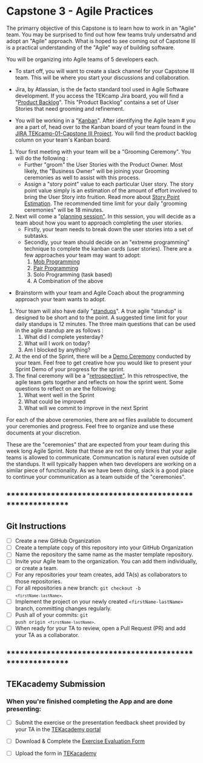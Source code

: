# Capstone 3 - Agile Practices

The primarry objective of this Capstone is to learn how to work in an "Agile" team.  You may be surprised to find out how few teams truly undersatnd and adopt an "Agile" approach.  What is hoped to see coming out of Capstone III is a practical understanding of the "Agile" way of building software.

You will be organizing into Agile teams of 5 developers each.

- To start off, you will want to create a slack channel for your Capstone III team.  This will be where you start your discussions and collaboration.

- Jira, by Atlassian, is the de facto standard tool used in Agile Software development.  If you access the TEKcamp Jira board, you will find a "[Product Backlog](https://www.perforce.com/resources/hns/agile-product-backlog-basics#:~:text=In%20Agile%20development%2C%20a%20product,the%20future%20want%20to%20complete.)".  This "Product Backlog" contains a set of User Stories that need grooming and refinement.  

- You will be working in a "[Kanban](http://www.agileupgrade.com/why-90-percent-gets-kanban-wrong-and-getting-it-right/)".  After identifying the Agile team # you are a part of, head over to the Kanban board of your team found in the [JIRA TEKcamp-01-Capstone III Project](https://tekcamp.atlassian.net/jira/boards).  You will find the product backlog column on your team's Kanban board.  
1. Your first meeting with your team will be a "Grooming Ceremony". You will do the following : 
   - Further "groom" the User Stories with the Product Owner.  Most likely, the "Business Owner" will be joining your Grooming ceremonies as well to assist with this process.
   - Assign a "story point" value to each particular User story.  The story point value simply is an estimation of the amount of effort involved to bring the User Story into fruition. Read more about [Story Point Estimation](https://www.atlassian.com/agile/project-management/estimation#:~:text=Traditional%20software%20teams%20give%20estimates,%2C%2020%2C%2040%2C%20100.).  The recommended time limit for your daily "grooming ceremonies" will be 18 minutes.
2. Next will come a  "[planning session"](https://thedigitalprojectmanager.com/scrum-ceremonies-made-simple/#planning).  In this session, you will decide as a team about how you want to approach completing the user stories.  
   - Firstly, your team needs to break down the user stories into a set of subtasks.
   - Secondly, your team should decide on an "extreme programming" technique to complete the kanban cards (user stories).  There are a few approaches your team may want to adopt:
      1. [Mob Programming](https://www.carlomatulessy.com/article/mob-programming-is-it-a-mobsession/)
      2. [Pair Programming](https://martinfowler.com/articles/on-pair-programming.html)
      3. Solo Programming (task based)
      4. A Combination of the above
   
- Brainstorm with your team and Agile Coach about the programming approach your team wants to adopt.
  
1. Your team will also have daily "[standups](https://www.atlassian.com/agile/scrum/standups)".  A true agile "standup" is designed to be short and to the point.  A suggested time limit for your daily standups is 12 minutes.  The three main questions that can be used in the agile standup are as follows :
   1. What did I complete yesterday?
   2. What will I work on today?
   3. Am I blocked by anything?
2. At the end of the Sprint, there will be a [Demo Ceremony](https://www.sitepoint.com/scrum-rituals-sprint-demo/) conducted by your team.  Feel free to get creative how you would like to present your Sprint Demo of your progress for the sprint.   
3. The final ceremony will be a "[retrospective"](https://www.scrum.org/resources/what-is-a-sprint-retrospective).  In this retrospective, the agile team gets together and reflects on how the sprint went.  Some questions to reflect on are the following:
   1. What went well in the Sprint
   2. What could be improved
   3. What will we commit to improve in the next Sprint

For each of the above ceremonies, there are <code>md</code> files available to document your ceremonies and progress.  Feel free to organize and use these documents at your discretion.  

These are the "ceremonies" that are expected from your team during this week long Agile Sprint.  Note that these are not the only times that your agile teams is allowed to communicate.  Communcation is natural even outside of the standups.  It will typically happen when two developers are working on a similar piece of functionality.  As we have been doing, slack is a good place to continue your communication as a team outside of the "ceremonies". 

## ********************************************************
## Git Instructions

- [ ] Create a new GitHub Organization
- [ ] Create a template copy of this repository into your GitHub Organization
- [ ] Name the repository the same name as the master template repository.  
- [ ] Invite your Agile team to the organization.  You can add them individually, or create a team.
- [ ] For any repositories your team creates, add TA(s) as collaborators to those repositories.
- [ ] For all repositories a new branch: <code>git checkout -b `<firstName-lastName>`</code>.
- [ ] Implement the project on your newly created `<firstName-lastName>` branch, committing changes regularly.
- [ ] Push all of your commits: <code>git push origin `<firstName-lastName>`</code>.
- [ ] When ready for your TA to review, open a Pull Request (PR) and add your TA as a collaborator.

## ********************************************************
## TEKacademy Submission

<h3>When you're finished completing the App and are done presenting:</h3>

- [ ] Submit the exercise or the presentation feedback sheet provided by your TA in the [TEKacademy portal](https://bit.ly/TEKacademy)
  
- [ ] Download & Complete the [Exercise Evaluation Form](https://bit.ly/TEKacademy)
  
- [ ] Upload the form in [TEKacademy](https://bit.ly/TEKacademy)



